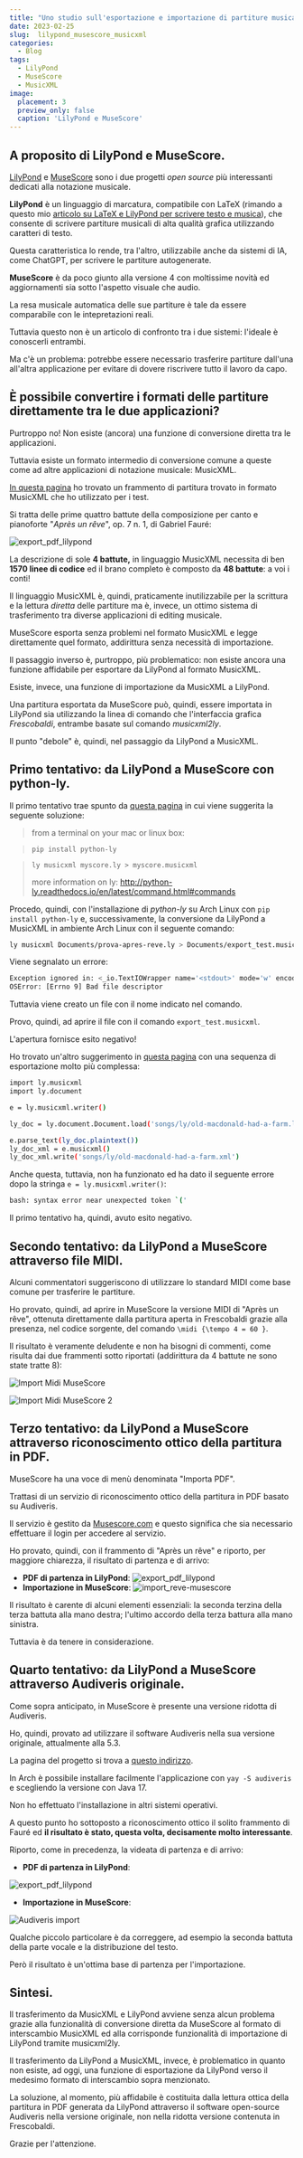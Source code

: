 ```yaml
---
title: "Uno studio sull'esportazione e importazione di partiture musicali tra LilyPond e MuseScore via MusicXML"
date: 2023-02-25
slug:  lilypond_musescore_musicxml
categories:
  - Blog
tags:
  - LilyPond
  - MuseScore
  - MusicXML
image:
  placement: 3
  preview_only: false 
  caption: 'LilyPond e MuseScore'
---
```






## A proposito di LilyPond e MuseScore.

[LilyPond](https://lilypond.org/) e [MuseScore](https://musescore.g) sono i due progetti *open source* più interessanti dedicati alla notazione musicale.

**LilyPond** è un linguaggio di marcatura, compatibile con  LaTeX (rimando a questo mio [articolo su LaTeX e LilyPond per scrivere testo e musica](https://francopasut.netlify.app/it/post/lilypond-lyluatex/)), che consente di scrivere partiture musicali di alta qualità grafica utilizzando caratteri di testo.

Questa caratteristica lo rende, tra l'altro,  utilizzabile anche da sistemi di IA, come ChatGPT,  per scrivere le partiture autogenerate.

**MuseScore** è da poco giunto alla versione 4 con  moltissime novità ed aggiornamenti sia sotto l'aspetto visuale che audio.

La resa musicale automatica delle sue partiture è tale da essere comparabile con le intepretazioni reali.

Tuttavia questo non è un articolo di confronto tra i due sistemi:  l'ideale è conoscerli entrambi.

Ma c'è un problema: potrebbe essere necessario trasferire partiture dall'una all'altra applicazione per evitare di dovere riscrivere tutto il lavoro da capo.

## È possibile convertire i formati delle partiture direttamente tra le due applicazioni?

Purtroppo no!   Non esiste (ancora)   una funzione di conversione  diretta tra le  applicazioni.

Tuttavia esiste  un formato intermedio di conversione comune a queste come ad altre applicazioni di notazione musicale: MusicXML.

[In questa pagina](https://www.w3.org/2021/06/musicxml40/musicxml-reference/examples/tutorial-apres-un-reve/) ho trovato un frammento di partitura trovato in formato MusicXML che ho utilizzato per i test.

Si tratta delle prime quattro battute della composizione per canto e pianoforte "*Après un rêve*",  op. 7 n. 1,  di Gabriel Fauré:

![export_pdf_lilypond](apres_reve_lilypond.png)

La descrizione di sole **4  battute,** in linguaggio MusicXML necessita di ben  **1570 linee di codice** ed il brano completo è composto da **48 battute**: a voi i conti!

Il linguaggio MusicXML è, quindi,  praticamente inutilizzabile per la scrittura e la lettura *diretta* delle partiture ma è, invece, un ottimo sistema di trasferimento tra diverse applicazioni di editing musicale.

MuseScore esporta senza problemi nel formato MusicXML e legge direttamente quel formato, addirittura senza necessità di importazione.

Il passaggio inverso è, purtroppo, più problematico: non esiste ancora una  funzione affidabile per esportare da LilyPond al formato MusicXML. 

Esiste, invece,  una funzione di importazione da MusicXML a LilyPond.

Una partitura esportata da MuseScore può, quindi, essere importata in LilyPond sia utilizzando la linea di comando che l'interfaccia grafica *Frescobaldi*, entrambe basate sul comando *musicxml2ly*.

Il punto "debole" è, quindi, nel passaggio da LilyPond a  MusicXML.


## Primo tentativo: da LilyPond a MuseScore con python-ly.

Il primo tentativo trae spunto da  [questa pagina](https://music.stackexchange.com/questions/42315/lilypond-to-musicxml-to-sibelius)  in cui viene suggerita la seguente soluzione:

> from a terminal on your mac or linux box:

> `pip install python-ly`

> `ly musicxml myscore.ly > myscore.musicxml`
>
> more information on ly: http://python-ly.readthedocs.io/en/latest/command.html#commands

Procedo, quindi,  con l'installazione di *python-ly* su Arch Linux con `pip install python-ly` e, successivamente, 
la conversione da LilyPond a MusicXML in ambiente Arch Linux con il seguente comando:

```bash
ly musicxml Documents/prova-apres-reve.ly > Documents/export_test.musicxml
```

Viene segnalato un errore:

```bash
Exception ignored in: <_io.TextIOWrapper name='<stdout>' mode='w' encoding='utf-8'>
OSError: [Errno 9] Bad file descriptor
```

Tuttavia viene creato un file con il nome indicato nel comando.

Provo, quindi, ad aprire il file con il comando `export_test.musicxml`.

L'apertura fornisce esito negativo!

Ho trovato un'altro suggerimento in [questa pagina](https://stackoverflow.com/questions/70885191/export-lilypond-file-to-musicxml-then-importing-that-into-musescore) con una sequenza di esportazione molto più complessa:

```bash
import ly.musicxml
import ly.document

e = ly.musicxml.writer()

ly_doc = ly.document.Document.load('songs/ly/old-macdonald-had-a-farm.ly')

e.parse_text(ly_doc.plaintext())
ly_doc_xml = e.musicxml()
ly_doc_xml.write('songs/ly/old-macdonald-had-a-farm.xml')
```


Anche questa, tuttavia,  non ha funzionato ed ha dato il seguente errore dopo la stringa `e = ly.musicxml.writer()`: 

```bash
bash: syntax error near unexpected token `('
```
Il primo tentativo ha, quindi, avuto esito negativo.


## Secondo tentativo: da LilyPond a MuseScore attraverso file MIDI.

Alcuni commentatori suggeriscono di utilizzare lo standard MIDI come base comune per trasferire le partiture.

Ho provato, quindi, ad aprire in MuseScore la versione MIDI di "Après un rêve", ottenuta direttamente dalla partitura aperta in Frescobaldi grazie alla presenza, nel codice sorgente, del  comando `\midi {\tempo 4 = 60 }`.

Il risultato è veramente deludente  e non ha bisogni di commenti, come risulta dai due frammenti sotto riportati (addirittura da 4 battute ne sono state tratte 8):

![Import Midi MuseScore](import_midi_musescore.png)

![Import Midi MuseScore 2](import_midi_musescore-2.png)

## Terzo tentativo: da LilyPond a MuseScore attraverso riconoscimento ottico della partitura in PDF.





MuseScore ha  una voce di menù denominata "Importa PDF". 

Trattasi di  un servizio di riconoscimento ottico della partitura in PDF basato su Audiveris.

Il servizio è gestito da [Musescore.com](http://Musescore.com) e questo  significa che sia necessario effettuare il login per accedere al servizio.

Ho provato, quindi, con il frammento di "Après un rêve" e riporto, per maggiore chiarezza, il risultato di partenza e di arrivo:

* **PDF di partenza in LilyPond**: ![export_pdf_lilypond](apres_reve_lilypond.png)
* **Importazione in MuseScore**: ![import_reve-musescore](apres_reve_musescore.png)

Il risultato è carente di alcuni elementi essenziali: la seconda terzina della terza battuta alla mano destra; l'ultimo accordo della terza battura alla mano sinistra.

Tuttavia è da tenere in considerazione.

## Quarto tentativo: da LilyPond a MuseScore attraverso Audiveris originale.

Come sopra anticipato, in MuseScore è presente una versione ridotta di Audiveris.

Ho, quindi, provato ad utilizzare il software Audiveris nella sua versione originale, attualmente alla 5.3.

La pagina del progetto si trova  a [questo indirizzo](https://audiveris.github.io/audiveris/).

In Arch è possibile installare  facilmente l'applicazione con `yay -S audiveris` e scegliendo la versione con Java 17.

Non ho effettuato l'installazione in altri sistemi operativi.

A questo punto ho sottoposto a riconoscimento ottico il solito frammento di Fauré ed **il risultato è stato, questa volta, decisamente molto interessante**.

Riporto, come in precedenza,  la videata di partenza  e di arrivo:

* **PDF di partenza in LilyPond**: 



![export_pdf_lilypond](apres_reve_lilypond.png)

* **Importazione in MuseScore**: 

![Audiveris import](apres_reve_audiveris.png)


Qualche piccolo particolare è da correggere, ad esempio la seconda battuta della parte vocale e la  distribuzione del testo.

Però il risultato è un'ottima base di partenza per l'importazione.

## Sintesi.

Il trasferimento da MusicXML e LilyPond avviene senza alcun problema grazie alla funzionalità di conversione diretta da MuseScore al formato di interscambio MusicXML ed alla corrisponde funzionalità di importazione di LilyPond tramite musicxml2ly.

Il trasferimento da LilyPond a MusicXML, invece, è problematico in quanto non esiste, ad oggi, una funzione di esportazione da LilyPond verso il medesimo formato di interscambio sopra menzionato.

La soluzione, al momento, più affidabile è costituita dalla lettura ottica della partitura in PDF generata da LilyPond attraverso il software open-source Audiveris nella versione originale, non nella ridotta versione contenuta in Frescobaldi.

Grazie per l'attenzione.
